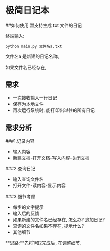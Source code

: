 # 极简日记本

##如何使用
暂支持生成 txt 文件的日记

终端输入:
```
python main.py 文件名a.txt
```

文件名a 是新建的日记名称, 

如果文件名已经存在, 


## 需求
* 一次接收输入一行日记
* 保存为本地文件
* 再次运行系统时, 能打印出过往的所有日记

## 需求分析
###1.记录内容
* 输入内容
* 新建文档-打开文档-写入内容-关闭文档

###2.查询日记
* 输入查询文件名
* 打开文件-读内容-显示内容


###3.细节考虑
* 每步的文字提示
* 输入后的反馈
* 如果新建的文件名已经存在, 怎么办? 追加日记?
* 查询的文件名如果不存在, 提示什么?
* 其他细节

**思路:**先将1和2完成后, 在调整细节.





